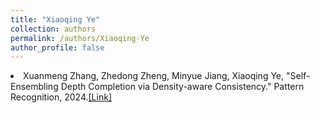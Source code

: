 ```yaml
---
title: "Xiaoqing Ye"
collection: authors
permalink: /authors/Xiaoqing-Ye
author_profile: false
---
```

 <li> Xuanmeng Zhang,  Zhedong Zheng,  Minyue Jiang,  Xiaoqing Ye, &quot;Self-Ensembling Depth Completion via Density-aware Consistency.&quot; Pattern Recognition, 2024.<a href='https://zdzheng.xyz/publication/Self-Ens2024'>[Link]</a> </li>